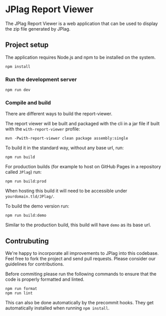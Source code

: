# JPlag Report Viewer

The JPlag Report Viewer is a web application that can be used to display the zip file generated by JPlag. 


## Project setup
The application requires Node.js and npm to be installed on the system.
```
npm install
```

### Run the development server
```
npm run dev
```

### Compile and build
There are different ways to build the report-viewer.

The report viewer will be built and packaged with the cli in a jar file if built with the `with-report-viewer` profile:
```
mvn -Pwith-report-viewer clean package assembly:single
```

To build it in the standard way, without any base url, run:
```
npm run build
```

For production builds (for example to host on GitHub Pages in a repository called `JPlag`) run:
```
npm run build:prod
```
When hosting this build it will need to be accessible under `yourdomain.tld/JPlag/`.

To build the demo version run:
```
npm run build:demo
```
Similar to the production build, this build will have `demo` as its base url.


## Contrubuting

We're happy to incorporate all improvements to JPlag into this codebase. Feel free to fork the project and send pull requests. Please consider our guidelines for contributions.

Before commiting please run the following commands to ensure that the code is properly formatted and linted.
```
npm run format
npm run lint
```
This can also be done automatically by the precommit hooks. They get automatically installed when running `npm install`.